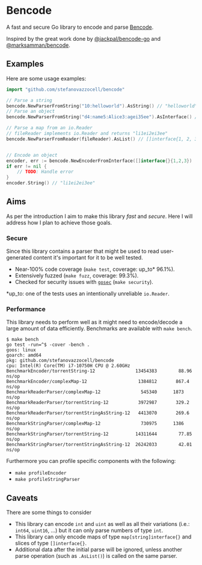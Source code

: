 # Bencode

A fast and secure Go library to encode and parse [Bencode](https://en.wikipedia.org/wiki/Bencode).

Inspired by the great work done by [@jackpal/bencode-go](https://github.com/jackpal/bencode-go/) and [@marksamman/bencode](https://github.com/marksamman/bencode).

## Examples

Here are some usage examples:

```go
import "github.com/stefanovazzocell/bencode"

// Parse a string
bencode.NewParserFromString("10:helloworld").AsString() // "helloworld", nil
// Parse an object
bencode.NewParserFromString("d4:name5:Alice3:agei35ee").AsInterface() // map[string]{}{ "name": "Alice", "age": 35 }, nil

// Parse a map from an io.Reader
// fileReader implements io.Reader and returns "li1ei2ei3ee"
bencode.NewParserFromReader(fileReader).AsList() // []interface{1, 2, 3}


// Encode an object
encoder, err := bencode.NewEncoderFromInterface([]interface{}{1,2,3})
if err != nil {
    // TODO: Handle error
}
encoder.String() // "li1ei2ei3ee"
```

## Aims

As per the introduction I aim to make this library *fast* and *secure*.
Here I will address how I plan to achieve those goals.

### Secure

Since this library contains a parser that might be used to read user-generated content it's important for it to be well tested.

- Near-100% code coverage (`make test`, coverage: up_to* 96.1%).
- Extensively fuzzed (`make fuzz`, coverage: 99.3%).
- Checked for security issues with [`gosec`](https://github.com/securego/gosec) (`make security`).

*up_to: one of the tests uses an intentionally unreliable `io.Reader`.

### Performance

This library needs to perform well as it might need to encode/decode a large amount of data efficiently. Benchmarks are available with `make bench`.

```
$ make bench
go test -run=^$ -cover -bench .
goos: linux
goarch: amd64
pkg: github.com/stefanovazzocell/bencode
cpu: Intel(R) Core(TM) i7-10750H CPU @ 2.60GHz
BenchmarkEncoder/torrentString-12               13454383        88.96 ns/op
BenchmarkEncoder/complexMap-12                   1384812       867.4 ns/op
BenchmarkReaderParser/complexMap-12               545340      1873 ns/op
BenchmarkReaderParser/torrentString-12           3972987       329.2 ns/op
BenchmarkReaderParser/torrentStringAsString-12   4413070       269.6 ns/op
BenchmarkStringParser/complexMap-12               730975      1386 ns/op
BenchmarkStringParser/torrentString-12          14311644        77.85 ns/op
BenchmarkStringParser/torrentStringAsString-12  26242033        42.01 ns/op
```

Furthermore you can profile specific components with the following:
- `make profileEncoder`
- `make profileStringParser`

## Caveats

There are some things to consider
- This library can encode `int` and `uint` as well as all their variations (i.e.: `int64`, `uint16`, ...) but it can only parse numbers of type `int`.
- This library can only encode maps of type `map[string]interface{}` and slices of type `[]interface{}`.
- Additional data after the initial parse will be ignored, unless another parse operation (such as `.AsList()`) is called on the same parser.

